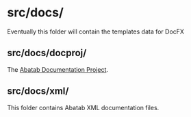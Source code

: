 <!--
Last updated 5.30.23

This documentation is incomplete.
-->

# src/docs/

Eventually this folder will contain the templates data for DocFX

## src/docs/docproj/

The [Abatab Documentation Project](/src/docs/doc/docproj/docproj_Index.md).

## src/docs/xml/

This folder contains Abatab XML documentation files.

